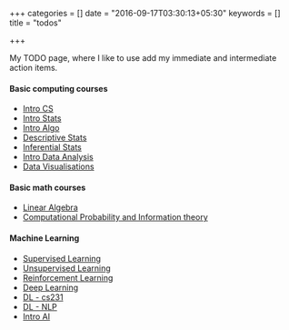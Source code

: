 +++
categories = []
date = "2016-09-17T03:30:13+05:30"
keywords = []
title = "todos"

+++


My TODO page, where I like to use add my immediate and intermediate action items. 


#### Basic computing courses

- [Intro CS]
- [Intro Stats]
- [Intro Algo]
- [Descriptive Stats]
- [Inferential Stats]
- [Intro Data Analysis]
- [Data Visualisations]

#### Basic math courses

- [Linear Algebra]
- [Computational Probability and Information theory]


#### Machine Learning
- [Supervised Learning]
- [Unsupervised Learning]
- [Reinforcement Learning]
- [Deep Learning]
- [DL - cs231]
- [DL - NLP]
- [Intro AI]


[Intro CS]: https://www.udacity.com/course/intro-to-computer-science--cs101
[Intro Stats]: https://www.udacity.com/course/intro-to-statistics--st101
[Intro Algo]: https://www.udacity.com/course/intro-to-algorithms--cs215
[Descriptive Stats]: https://www.udacity.com/course/intro-to-descriptive-statistics--ud827
[Inferential Stats]: https://www.udacity.com/course/intro-to-inferential-statistics--ud201
[Intro Data Analysis]: https://www.udacity.com/cou;rse/intro-to-data-analysis--ud170
[Data Visualisations]: https://www.udacity.com/course/data-visualization-and-d3js--ud507

[Linear Algebra]: https://www.udacity.com/course/linear-algebra-refresher-course--ud953
[Lin Algeb1]: https://www.edx.org/course/applications-linear-algebra-part-1-davidsonx-d003x-1#!
[Lin Algeb2]: https://www.edx.org/course/applications-linear-algebra-part-2-davidsonx-d003x-2#!

[Computational Probability and Information theory]: https://www.edx.org/course/computational-probability-inference-mitx-6-008-1x#!
[Intro Probability]: https://www.edx.org/course/probability-basic-concepts-discrete-purduex-416-1x#!



[Supervised Learning]: https://www.udacity.com/course/machine-learning-supervised-learning--ud675
[Unsupervised Learning]: https://www.udacity.com/course/machine-learning-unsupervised-learning--ud741
[Reinforcement Learning]: https://www.udacity.com/course/machine-learning-reinforcement-learning--ud820
[Deep Learning]: https://www.udacity.com/course/deep-learning--ud730
[DL - cs231]: http://cs231n.stanford.edu/
[DL - NLP]: http://cs224d.stanford.edu/
[Intro AI]: https://www.udacity.com/course/intro-to-artificial-intelligence--cs271
